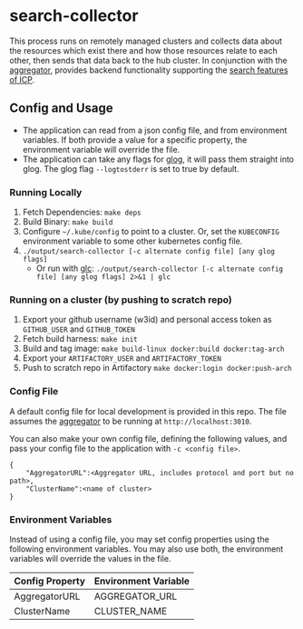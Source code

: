 # search-collector

This process runs on remotely managed clusters and collects data about the resources which exist there and how those resources relate to each other, then sends that data back to the hub cluster. In conjunction with the [aggregator](https://github.ibm.com/IBMPrivateCloud/search-aggregator), provides backend functionality supporting the [search features of ICP](https://github.ibm.com/IBMPrivateCloud/roadmap/blob/master/feature-specs/hcm/search/search.md).


## Config and Usage
- The application can read from a json config file, and from environment variables. If both provide a value for a specific property, the environment variable will override the file.
- The application can take any flags for [glog](https://github.com/golang/glog), it will pass them straight into glog. The glog flag `--logtostderr` is set to true by default.

### Running Locally
1. Fetch Dependencies: `make deps`
2. Build Binary: `make build`
3. Configure `~/.kube/config` to point to a cluster. Or, set the `KUBECONFIG` environment variable to some other kubernetes config file.
4. `./output/search-collector [-c alternate config file] [any glog flags]`
	- Or run with [glc](https://github.ibm.com/Ethan-Swartzentruber/GlogColor): `./output/search-collector [-c alternate config file] [any glog flags] 2>&1 | glc`

### Running on a cluster (by pushing to scratch repo)
1. Export your github username (w3id) and personal access token as `GITHUB_USER` and `GITHUB_TOKEN`
2. Fetch build harness: `make init`
3. Build and tag image: `make build-linux docker:build docker:tag-arch`
4. Export your `ARTIFACTORY_USER` and `ARTIFACTORY_TOKEN`
5. Push to scratch repo in Artifactory `make docker:login docker:push-arch`

### Config File
A default config file for local development is provided in this repo. The file assumes the [aggregator](https://github.ibm.com/IBMPrivateCloud/search-aggregator) to be running at `http://localhost:3010`. 

You can also make your own config file, defining the following values, and pass your config file to the application with `-c <config file>`. 

```
{
    "AggregatorURL":<Aggregator URL, includes protocol and port but no path>,
    "ClusterName":<name of cluster>
}
```

### Environment Variables
Instead of using a config file, you may set config properties using the following environment variables. You may also use both, the environment variables will override the values in the file.

| Config Property  | Environment Variable |
| ------------- | ------------- |
| AggregatorURL  | AGGREGATOR_URL  |
| ClusterName  |  CLUSTER_NAME  |
